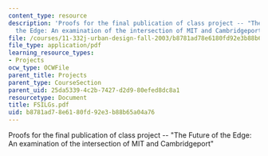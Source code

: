 ```yaml
---
content_type: resource
description: 'Proofs for the final publication of class project -- "The Future of
  the Edge: An examination of the intersection of MIT and Cambridgeport"'
file: /courses/11-332j-urban-design-fall-2003/b8781ad78e6180fd92e3b88b65a04a76_FSILGs.pdf
file_type: application/pdf
learning_resource_types:
- Projects
ocw_type: OCWFile
parent_title: Projects
parent_type: CourseSection
parent_uid: 25da5339-4c2b-7427-d2d9-80efed8dc8a1
resourcetype: Document
title: FSILGs.pdf
uid: b8781ad7-8e61-80fd-92e3-b88b65a04a76
---
```

Proofs for the final publication of class project -- "The Future of the Edge: An examination of the intersection of MIT and Cambridgeport"

